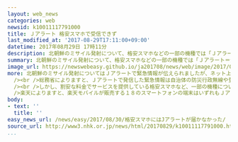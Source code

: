 ```yaml
---
layout: web_news
categories: web
newsid: k10011117791000
title: Ｊアラート 格安スマホで受信できず
last_modified_at: '2017-08-29T17:11:00+09:00'
datetime: 2017年08月29日 17時11分
description: 北朝鮮のミサイル発射について、格安スマホなどの一部の機種では「Ｊアラート＝全国瞬時警報システム」が受信できなかったという投稿がインターネットに相次ぎました。総務省消防庁はこうしたスマートフォンの所有者にＪアラートを受信できるアプリをダウンロードするなど対応してほしいと呼びかけています。
summary: 北朝鮮のミサイル発射について、格安スマホなどの一部の機種では「Ｊアラート＝全国瞬時警報システム」が受信できなかったという投稿がインターネットに相次ぎました。総務省消防庁はこうしたスマートフォンの所有者にＪアラートを受信できるアプリをダウンロードするなど対応してほしいと呼びかけています。
image_url: https://newswebeasy.github.io/ja201708/news/web/image/2017/08/30/k10011117791000.jpg
more: 北朝鮮のミサイル発射についてはＪアラートで緊急情報が伝えられましたが、ネット上では「格安ＳＩＭなのでＪアラートなりませんでした」「うちのは非対応だった」といった投稿が相次ぎました。<br
  /><br />総務省によりますと、Ｊアラートで発信した緊急情報は自治体の防災行政無線や登録制のメールなどのほか、大手携帯電話会社によるエリアメールや緊急速報メールでスマートフォンや携帯電話に自動的に配信される仕組みになっています。<br
  /><br />しかし、割安な料金でサービスを提供している格安スマホなど、一部の機種については緊急情報を受信できない場合があるということです。<br /><br
  />楽天によりますと、楽天モバイルが販売する１８のスマートフォンの端末はいずれもＪアラートは受信できないということです。<br />楽天では「Ｊアラートを受信できるために、防災情報のアプリをインストールしてほしい」と呼びかけているほか、総務省もＪアラートの情報を受信できる専用アプリの活用や、自治体のメールサービスに登録するなど対応してほしいと呼びかけています。
body:
- text: ''
  title: ''
easy_news_url: /news/easy/2017/08/30/格安スマホにはJアラートが届かなかった/
source_url: http://www3.nhk.or.jp/news/html/20170829/k10011117791000.html
...
```

